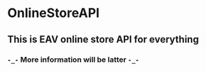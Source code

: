 # OnlineStoreAPI

## This is EAV online store API for everything

### _`-_-`_ More information will be latter _`-_-`_
